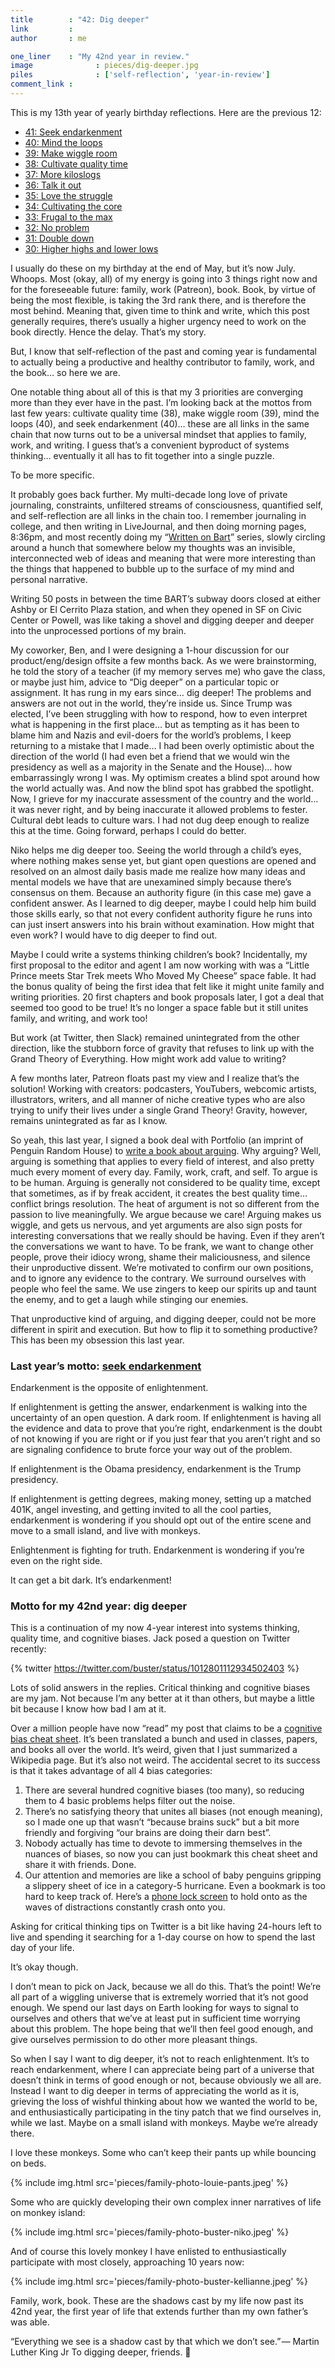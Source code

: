 ```yaml
---
title        : "42: Dig deeper"
link         : 
author       : me

one_liner    : "My 42nd year in review."
image			   : pieces/dig-deeper.jpg
piles			   : ['self-reflection', 'year-in-review']
comment_link : 
---
```


This is my 13th year of yearly birthday reflections. Here are the previous 12:

* [41: Seek endarkenment](/2017/05/28/seek-endarkenment)
* [40: Mind the loops](/2016/05/28/mind-the-loops)
* [39: Make wiggle room](/2015/06/13/make-wiggle-room)
* [38: Cultivate quality time](/2014/05/28/cultivate-quality-time)
* [37: More kiloslogs](/2013/05/28/more-kiloslogs)
* [36: Talk it out](/2012/05/28/talk-it-out)
* [35: Love the struggle](/2011/05/28/cultivate-the-core)
* [34: Cultivating the core](/2010/05/28/cultivate-the-core)
* [33: Frugal to the max](/2009/05/28/frugal-to-the-max)
* [32: No problem](/2008/05/-27/no-problem)
* [31: Double down](/2007/05/29/double-down)
* [30: Higher highs and lower lows](/2006/05/31/higher-highs-lower-lows)

I usually do these on my birthday at the end of May, but it’s now July. Whoops. Most (okay, all) of my energy is going into 3 things right now and for the foreseeable future: family, work (Patreon), book. Book, by virtue of being the most flexible, is taking the 3rd rank there, and is therefore the most behind. Meaning that, given time to think and write, which this post generally requires, there’s usually a higher urgency need to work on the book directly. Hence the delay. That’s my story.

But, I know that self-reflection of the past and coming year is fundamental to actually being a productive and healthy contributor to family, work, and the book… so here we are.

One notable thing about all of this is that my 3 priorities are converging more than they ever have in the past. I’m looking back at the mottos from last few years: cultivate quality time (38), make wiggle room (39), mind the loops (40), and seek endarkenment (40)… these are all links in the same chain that now turns out to be a universal mindset that applies to family, work, and writing. I guess that’s a convenient byproduct of systems thinking… eventually it all has to fit together into a single puzzle.

To be more specific.

It probably goes back further. My multi-decade long love of private journaling, constraints, unfiltered streams of consciousness, quantified self, and self-reflection are all links in the chain too. I remember journaling in college, and then writing in LiveJournal, and then doing morning pages, 8:36pm, and most recently doing my “[Written on Bart](https://writtenonbart.com/)” series, slowly circling around a hunch that somewhere below my thoughts was an invisible, interconnected web of ideas and meaning that were more interesting than the things that happened to bubble up to the surface of my mind and personal narrative.

Writing 50 posts in between the time BART’s subway doors closed at either Ashby or El Cerrito Plaza station, and when they opened in SF on Civic Center or Powell, was like taking a shovel and digging deeper and deeper into the unprocessed portions of my brain.

My coworker, Ben, and I were designing a 1-hour discussion for our product/eng/design offsite a few months back. As we were brainstorming, he told the story of a teacher (if my memory serves me) who gave the class, or maybe just him, advice to “Dig deeper” on a particular topic or assignment. It has rung in my ears since… dig deeper! The problems and answers are not out in the world, they’re inside us. Since Trump was elected, I’ve been struggling with how to respond, how to even interpret what is happening in the first place… but as tempting as it has been to blame him and Nazis and evil-doers for the world’s problems, I keep returning to a mistake that I made… I had been overly optimistic about the direction of the world (I had even bet a friend that we would win the presidency as well as a majority in the Senate and the House)… how embarrassingly wrong I was. My optimism creates a blind spot around how the world actually was. And now the blind spot has grabbed the spotlight. Now, I grieve for my inaccurate assessment of the country and the world… it was never right, and by being inaccurate it allowed problems to fester. Cultural debt leads to culture wars. I had not dug deep enough to realize this at the time. Going forward, perhaps I could do better.

Niko helps me dig deeper too. Seeing the world through a child’s eyes, where nothing makes sense yet, but giant open questions are opened and resolved on an almost daily basis made me realize how many ideas and mental models we have that are unexamined simply because there’s consensus on them. Because an authority figure (in this case me) gave a confident answer. As I learned to dig deeper, maybe I could help him build those skills early, so that not every confident authority figure he runs into can just insert answers into his brain without examination. How might that even work? I would have to dig deeper to find out.

Maybe I could write a systems thinking children’s book? Incidentally, my first proposal to the editor and agent I am now working with was a “Little Prince meets Star Trek meets Who Moved My Cheese” space fable. It had the bonus quality of being the first idea that felt like it might unite family and writing priorities. 20 first chapters and book proposals later, I got a deal that seemed too good to be true! It’s no longer a space fable but it still unites family, and writing, and work too!

But work (at Twitter, then Slack) remained unintegrated from the other direction, like the stubborn force of gravity that refuses to link up with the Grand Theory of Everything. How might work add value to writing?

A few months later, Patreon floats past my view and I realize that’s the solution! Working with creators: podcasters, YouTubers, webcomic artists, illustrators, writers, and all manner of niche creative types who are also trying to unify their lives under a single Grand Theory! Gravity, however, remains unintegrated as far as I know.

So yeah, this last year, I signed a book deal with Portfolio (an imprint of Penguin Random House) to [write a book about arguing](http://patreon.com/buster). Why arguing? Well, arguing is something that applies to every field of interest, and also pretty much every moment of every day. Family, work, craft, and self. To argue is to be human. Arguing is generally not considered to be quality time, except that sometimes, as if by freak accident, it creates the best quality time… conflict brings resolution. The heat of argument is not so different from the passion to live meaningfully. We argue because we care! Arguing makes us wiggle, and gets us nervous, and yet arguments are also sign posts for interesting conversations that we really should be having. Even if they aren’t the conversations we want to have. To be frank, we want to change other people, prove their idiocy wrong, shame their maliciousness, and silence their unproductive dissent. We’re motivated to confirm our own positions, and to ignore any evidence to the contrary. We surround ourselves with people who feel the same. We use zingers to keep our spirits up and taunt the enemy, and to get a laugh while stinging our enemies.

That unproductive kind of arguing, and digging deeper, could not be more different in spirit and execution. But how to flip it to something productive? This has been my obsession this last year.

### Last year’s motto: [seek endarkenment](https://medium.com/@buster/41-seek-endarkenment-9700663dea67)
Endarkenment is the opposite of enlightenment.

If enlightenment is getting the answer, endarkenment is walking into the uncertainty of an open question. A dark room. If enlightenment is having all the evidence and data to prove that you’re right, endarkenment is the doubt of not knowing if you are right or if you just fear that you aren’t right and so are signaling confidence to brute force your way out of the problem.

If enlightenment is the Obama presidency, endarkenment is the Trump presidency.

If enlightenment is getting degrees, making money, setting up a matched 401K, angel investing, and getting invited to all the cool parties, endarkenment is wondering if you should opt out of the entire scene and move to a small island, and live with monkeys.

Enlightenment is fighting for truth. Endarkenment is wondering if you’re even on the right side.

It can get a bit dark. It’s endarkenment!

### Motto for my 42nd year: dig deeper
This is a continuation of my now 4-year interest into systems thinking, quality time, and cognitive biases. Jack posed a question on Twitter recently:

{% twitter https://twitter.com/buster/status/1012801112934502403 %}

Lots of solid answers in the replies. Critical thinking and cognitive biases are my jam. Not because I’m any better at it than others, but maybe a little bit because I know how bad I am at it.

Over a million people have now “read” my post that claims to be a [cognitive bias cheat sheet](https://betterhumans.coach.me/cognitive-bias-cheat-sheet-55a472476b18). It’s been translated a bunch and used in classes, papers, and books all over the world. It’s weird, given that I just summarized a Wikipedia page. But it’s also not weird. The accidental secret to its success is that it takes advantage of all 4 bias categories:

1. There are several hundred cognitive biases (too many), so reducing them to 4 basic problems helps filter out the noise.
2. There’s no satisfying theory that unites all biases (not enough meaning), so I made one up that wasn’t “because brains suck” but a bit more friendly and forgiving “our brains are doing their darn best”.
3. Nobody actually has time to devote to immersing themselves in the nuances of biases, so now you can just bookmark this cheat sheet and share it with friends. Done.
4. Our attention and memories are like a school of baby penguins gripping a slippery sheet of ice in a category-5 hurricane. Even a bookmark is too hard to keep track of. Here’s a [phone lock screen](https://medium.com/thinking-is-hard/4-conundrums-of-intelligence-2ab78d90740f) to hold onto as the waves of distractions constantly crash onto you.

Asking for critical thinking tips on Twitter is a bit like having 24-hours left to live and spending it searching for a 1-day course on how to spend the last day of your life.

It’s okay though.

I don’t mean to pick on Jack, because we all do this. That’s the point! We’re all part of a wiggling universe that is extremely worried that it’s not good enough. We spend our last days on Earth looking for ways to signal to ourselves and others that we’ve at least put in sufficient time worrying about this problem. The hope being that we’ll then feel good enough, and give ourselves permission to do other more pleasant things.

So when I say I want to dig deeper, it’s not to reach enlightenment. It’s to reach endarkenment, where I can appreciate being part of a universe that doesn’t think in terms of good enough or not, because obviously we all are. Instead I want to dig deeper in terms of appreciating the world as it is, grieving the loss of wishful thinking about how we wanted the world to be, and enthusiastically participating in the tiny patch that we find ourselves in, while we last. Maybe on a small island with monkeys. Maybe we’re already there.

I love these monkeys. Some who can’t keep their pants up while bouncing on beds.

{% include img.html src='pieces/family-photo-louie-pants.jpeg' %}

Some who are quickly developing their own complex inner narratives of life on monkey island:

{% include img.html src='pieces/family-photo-buster-niko.jpeg' %}

And of course this lovely monkey I have enlisted to enthusiastically participate with most closely, approaching 10 years now:

{% include img.html src='pieces/family-photo-buster-kellianne.jpeg' %}

Family, work, book. These are the shadows cast by my life now past its 42nd year, the first year of life that extends further than my own father’s was able.

“Everything we see is a shadow cast by that which we don’t see.” — Martin Luther King Jr
To digging deeper, friends. 🍻